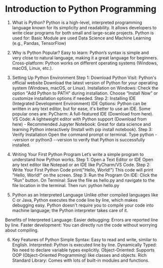 # Introduction to Python Programming

1. What is Python?
  Python is a high-level, interpreted programming language known for its simplicity and readability. It allows developers to write clear programs for both small and large-scale projects.
  Python is used for:
  Basic Module are used
  Data Science and Machine Learning (e.g., Pandas, TensorFlow)

2. Why is Python Popular?
  Easy to learn: Python’s syntax is simple and very close to natural language, making it a great language for beginners.
  Cross-platform: Python works on different operating systems (Windows, macOS, Linux, etc.).

3. Setting Up Python Environment
  Step 1: Download Python
  Visit: Python's official website
    Download the latest version of Python for your operating system (Windows, macOS, or Linux).
  Installation on Windows:
    Check the option "Add Python to PATH" during installation.
    Choose “Install Now” or customize installation options if needed.
  Step 2: Installing IDE (Integrated Development Environment)
  IDE Options: Python can be written in any text editor, but for ease, it's better to use an IDE. Some popular ones are:
  PyCharm: A full-featured IDE (Download from here).
  VS Code: A lightweight editor with Python support (Download from here) - Recommended
  Jupyter Notebook: Great for data science and learning Python interactively (Install with pip install notebook).
  Step 3: Verify Installation
    Open the command prompt or terminal.
    Type python --version or python3 --version to verify that Python is successfully installed.

5. Writing Your First Python Program
    Let’s write a simple program to understand how Python works.
  Step 1: Open a Text Editor or IDE
    Open any text editor like Notepad or an IDE like PyCharm/VS Code.
  Step 2: Write Your First Python Code
    print("Hello, World!")
    This code will print "Hello, World!" on the screen.
  Step 3: Run the Program
  On IDE: Click the "Run" button.
  On Terminal: Save the file as hello.py and navigate to the file location in the terminal. 
  Then run:
    python hello.py

5. Python as an Interpreted Language
    Unlike other compiled languages like C or Java, Python executes the code line by line, which makes debugging easy. Python doesn't require you to compile your code into machine language; the Python interpreter takes care of it.

  Benefits of Interpreted Language:
  Easier debugging: Errors are reported line by line.
  Faster development: You can directly run the code without worrying about compiling.

6. Key Features of Python
  Simple Syntax: Easy to read and write, similar to English.
  Interpreted: Python is executed line by line.
  Dynamically Typed: No need to declare variable types explicitly.
  Object-Oriented: Supports OOP (Object-Oriented Programming) like classes and objects.
  Rich Standard Library: Comes with lots of built-in modules and functions.

